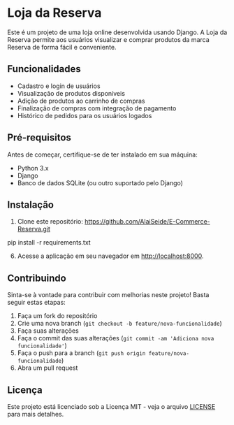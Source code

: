 # Loja da Reserva

Este é um projeto de uma loja online desenvolvida usando Django. A Loja da Reserva permite aos usuários visualizar e comprar produtos da marca Reserva de forma fácil e conveniente.

## Funcionalidades

- Cadastro e login de usuários
- Visualização de produtos disponíveis
- Adição de produtos ao carrinho de compras
- Finalização de compras com integração de pagamento
- Histórico de pedidos para os usuários logados

## Pré-requisitos

Antes de começar, certifique-se de ter instalado em sua máquina:

- Python 3.x
- Django
- Banco de dados SQLite (ou outro suportado pelo Django)

## Instalação

1. Clone este repositório:
https://github.com/AlaiSeide/E-Commerce-Reserva.git


pip install -r requirements.txt


6. Acesse a aplicação em seu navegador em [http://localhost:8000](http://localhost:8000).

## Contribuindo

Sinta-se à vontade para contribuir com melhorias neste projeto! Basta seguir estas etapas:

1. Faça um fork do repositório
2. Crie uma nova branch (`git checkout -b feature/nova-funcionalidade`)
3. Faça suas alterações
4. Faça o commit das suas alterações (`git commit -am 'Adiciona nova funcionalidade'`)
5. Faça o push para a branch (`git push origin feature/nova-funcionalidade`)
6. Abra um pull request

## Licença

Este projeto está licenciado sob a Licença MIT - veja o arquivo [LICENSE](LICENSE) para mais detalhes.
